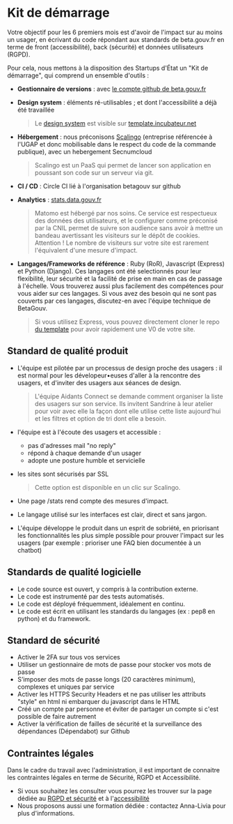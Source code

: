 # Kit de démarrage

Votre objectif pour les 6 premiers mois est d'avoir de l'impact sur au moins un usager, en écrivant du code répondant aux standards de beta.gouv.fr en terme de front \(accessibilité\), back \(sécurité\) et données utilisateurs \(RGPD\).

Pour cela, nous mettons à la disposition des Startups d'État un "Kit de démarrage", qui comprend un ensemble d'outils :

* **Gestionnaire de versions** : avec [le compte github de beta.gouv.fr](https://github.com/betagouv)
* **Design system** : éléments ré-utilisables ; et dont l'accessibilité a déjà été travaillée

  > Le [design system](https://gouvfr.atlassian.net/wiki/spaces/DB/pages/223019574/D+veloppeurs) est visible sur [template.incubateur.net](https://template.incubateur.net)

* **Hébergement** : nous préconisons [Scalingo](https://scalingo.com/fr) \(entreprise référencée à l'UGAP et donc mobilisable dans le respect du code de la commande publique\), avec un hebergement Secnumcloud

  > Scalingo est un PaaS qui permet de lancer son application en poussant son code sur un serveur via git.

* **CI / CD** : Circle CI lié à l'organisation betagouv sur github
* **Analytics** : [stats.data.gouv.fr](https://stats.data.gouv.fr)

  > Matomo est hébergé par nos soins. Ce service est respectueux des données des utilisateurs, et le configurer comme préconisé par la CNIL permet de suivre son audience sans avoir à mettre un bandeau avertissant les visiteurs sur le dépôt de cookies. Attention ! Le nombre de visiteurs sur votre site est rarement l'équivalent d'une mesure d'impact.

* **Langages/Frameworks de référence** : Ruby \(RoR\), Javascript \(Express\) et Python \(Django\). Ces langages ont été selectionnés pour leur flexibilité, leur sécurité et la facilité de prise en main en cas de passage à l'échelle. Vous trouverez aussi plus facilement des compétences pour vous aider sur ces langages. Si vous avez des besoin qui ne sont pas couverts par ces langages, discutez-en avec l'équipe technique de BetaGouv.

  > Si vous utilisez Express, vous pouvez directement cloner le repo [du template](https://github.com/betagouv/template-design-system-de-l-etat) pour avoir rapidement une V0 de votre site.

## Standard de qualité produit

* L'équipe est pilotée par un processus de design proche des usagers : il est normal pour les dévelopeur•euses d'aller à la rencontre des usagers, et d'inviter des usagers aux séances de design.

  > L'équipe Aidants Connect se demande comment organiser la liste des usagers sur son service. Ils invitent Sandrine à leur atelier pour voir avec elle la façon dont elle utilise cette liste aujourd'hui et les filtres et option de tri dont elle a besoin.

* l'équipe est à l'écoute des usagers et accessible :
  * pas d'adresses mail "no reply"
  * répond à chaque demande d'un usager
  * adopte une posture humble et servicielle
* les sites sont sécurisés par SSL

  > Cette option est disponible en un clic sur Scalingo.

* Une page /stats rend compte des mesures d'impact.
* Le langage utilisé sur les interfaces est clair, direct et sans jargon.
* L'équipe développe le produit dans un esprit de sobriété, en priorisant les fonctionnalités les plus simple possible pour prouver l'impact sur les usagers \(par exemple : prioriser une FAQ bien documentée à un chatbot\)

## Standards de qualité logicielle

* Le code source est ouvert, y compris à la contribution externe.
* Le code est instrumenté par des tests automatisés.
* Le code est déployé fréquemment, idéalement en continu.
* Le code est écrit en utilisant les standards du langages \(ex : pep8 en python\) et du framework.

## Standard de sécurité

* Activer le 2FA sur tous vos services
* Utiliser un gestionnaire de mots de passe pour stocker vos mots de passe
* S’imposer des mots de passe longs \(20 caractères minimum\), complexes et uniques par service
* Activer les HTTPS Security Headers et ne pas utiliser les attributs "style" en html ni embarquer du javascript dans le HTML
* Créé un compte par personne et éviter de partager un compte si c'est possible de faire autrement
* Activer la vérification de failles de sécurité et la surveillance des dépendances \(Dépendabot\) sur Github

## Contraintes légales

Dans le cadre du travail avec l'administration, il est important de connaitre les contraintes légales en terme de Sécurité, RGPD et Accessibilité.

* Si vous souhaitez les consulter vous pourrez les trouver sur la page dédiée au [RGPD et sécurité](../../je-securise-mon-produit/guide-rgpd-et-securite.md) et à l'[accessibilité](../../jameliore-le-design-et-lexperience-utilisateur/accessibilite-et-rgaa.md)
* Nous proposons aussi une formation dédiée : contactez Anna-Livia pour plus d'informations.



